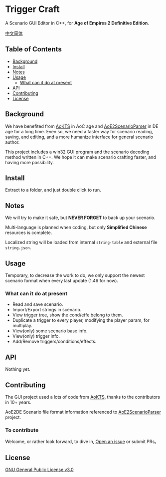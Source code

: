 # Trigger Craft

A Scenario GUI Editor in C++, for **Age of Empires 2 Definitive Edition**.

[中文简体](README.zh_cn.md)

## Table of Contents

- [Background](#background)
- [Install](#install)
- [Notes](#notes)
- [Usage](#usage)
    - [What can it do at present](#what-can-it-do-at-present)
- [API](#api)
- [Contributing](#contributing)
- [License](#license)

## Background

We have benefited from [AoKTS](https://github.com/mullikine/aokts) in AoC age and [AoE2ScenarioParser](https://github.com/KSneijders/AoE2ScenarioParser) in DE age for a long time. Even so, we need a faster way for scenario reading, saving, and editing, and a more humanize interface for general scenario author.

This project includes a win32 GUI program and the scenario decoding method written in C++. We hope it can make scenario crafting faster, and having more possibility.

## Install

Extract to a folder, and just double click to run.

## Notes

We will try to make it safe, but **NEVER FORGET** to back up your scenario.

Multi-language is planned when coding, but only **Simplified Chinese** resources is complete.

Localized string will be loaded from internal `string-table` and external file `string.json`.

## Usage

Temporary, to decrease the work to do, we only support the newest scenario format when every last update (1.46 for now).
### What can it do at present

- Read and save scenario.
- Import/Export strings in scenario.
- View trigger tree, show the cond/effe belong to them.
- Duplicate a trigger to every player, modifying the player param, for multiplay.
- View(only) some scenario base info.
- View(only) trigger info.
- Add/Remove triggers/conditions/effects.

## API

Nothing yet.

## Contributing

The GUI project used a lots of code from [AoKTS](https://github.com/mullikine/aokts), thanks to the contributors in 10+ years.

AoE2DE Scenario file format information referenced to [AoE2ScenarioParser](https://github.com/KSneijders/AoE2ScenarioParser) project.

### To contribute
Welcome, or rather look forward, to dive in, [Open an issue](https://github.com/MegaDusknoir/AoE2TriggerCraft/issues/new) or submit PRs。

## License

[GNU General Public License v3.0](LICENSE)